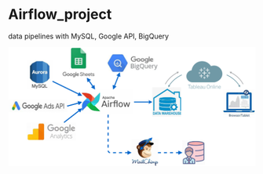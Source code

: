 # Airflow_project
data pipelines with MySQL, Google API, BigQuery

![](https://github.com/Auphie/Airflow_project/blob/main/Airflow_project.svg 'test')
